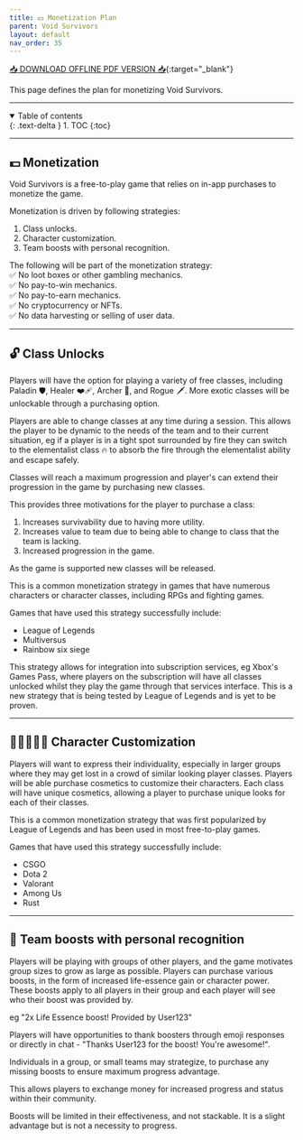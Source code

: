 ```yaml
---
title: 💵 Monetization Plan
parent: Void Survivors
layout: default
nav_order: 35
---
```


[📥 DOWNLOAD OFFLINE PDF VERSION 📥](https://drive.google.com/file/d/1tvzD-tjYyYJ_Q3Zu0EsAP5qSr7didOZ5/view?usp=share_link){:target="_blank"}

This page defines the plan for monetizing Void Survivors.

----

<details open markdown="block">
  <summary>
    Table of contents
  </summary>
  {: .text-delta }
1. TOC
{:toc}
</details>

----

## 💵 Monetization

Void Survivors is a free-to-play game that relies on in-app purchases to monetize the game.

Monetization is driven by following strategies:
1. Class unlocks.
2. Character customization.
3. Team boosts with personal recognition.

The following will be part of the monetization strategy:\
✅ No loot boxes or other gambling mechanics.\
✅ No pay-to-win mechanics.\
✅ No pay-to-earn mechanics.\
✅ No cryptocurrency or NFTs.\
✅ No data harvesting or selling of user data.

----

## 🔓 Class Unlocks

Players will have the option for playing a variety of free classes, including Paladin 🛡️,  Healer ❤️‍🩹, Archer 🏹, and Rogue 🗡️. More exotic classes will be unlockable through a purchasing option.

Players are able to change classes at any time during a session. This allows the player to be dynamic to the needs of the team and to their current situation, eg if a player is in a tight spot surrounded by fire they can switch to the elementalist class 🔥 to absorb the fire through the elementalist ability and escape safely.

Classes will reach a maximum progression and player's can extend their progression in the game by purchasing new classes.

This provides three motivations for the player to purchase a class:
1. Increases survivability due to having more utility.
2. Increases value to team due to being able to change to class that the team is lacking.
3. Increased progression in the game.

As the game is supported new classes will be released.

This is a common monetization strategy in games that have numerous characters or character classes, including RPGs and fighting games.

Games that have used this strategy successfully include:
* League of Legends
* Multiversus
* Rainbow six siege

This strategy allows for integration into subscription services, eg Xbox's Games Pass, where players on the subscription will have all classes unlocked whilst they play the game through that services interface. This is a new strategy that is being tested by League of Legends and is yet to be proven.

----

## 🎩👒🤠🧑‍🎄 Character Customization

Players will want to express their individuality, especially in larger groups where they may get lost in a crowd of similar looking player classes. Players will be able purchase cosmetics to customize their characters. Each class will have unique cosmetics, allowing a player to purchase unique looks for each of their classes.

This is a common monetization strategy that was first popularized by League of Legends and has been used in most free-to-play games.

Games that have used this strategy successfully include:
* CSGO
* Dota 2
* Valorant
* Among Us
* Rust

----

## 🍻 Team boosts with personal recognition

Players will be playing with groups of other players, and the game motivates group sizes to grow as large as possible. Players can purchase various boosts, in the form of increased life-essence gain or character power. These boosts apply to all players in their group and each player will see who their boost was provided by.

eg "2x Life Essence boost! Provided by User123"

Players will have opportunities to thank boosters through emoji responses or directly in chat - "Thanks User123 for the boost! You're awesome!".

Individuals in a group, or small teams may strategize, to purchase any missing boosts to ensure maximum progress advantage.

This allows players to exchange money for increased progress and status within their community.

Boosts will be limited in their effectiveness, and not stackable. It is a slight advantage but is not a necessity to progress.